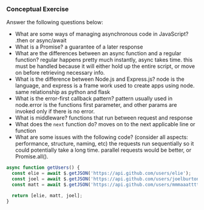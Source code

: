 ### Conceptual Exercise

Answer the following questions below:

- What are some ways of managing asynchronous code in JavaScript?
.then or async/await
- What is a Promise?
a guarantee of a later response
- What are the differences between an async function and a regular function?
regular happens pretty much instantly, async takes time. this must be handled because it will either hold up the entire script, or move on before retrieving necessary info.
- What is the difference between Node.js and Express.js?
node is the language, and express is a frame work used to create apps using node. same relationship as python and flask
- What is the error-first callback pattern?
pattern usually used in node.error is the functions first parameter, and other params are invoked only if there is no error.
- What is middleware?
functions that run between request and response
- What does the `next` function do?
moves on to the next applicable line or function
- What are some issues with the following code? (consider all aspects: performance, structure, naming, etc)
the requests run sequentially so it could potentially take a long time. parallel requests would be better, or Promise.all().
```js
async function getUsers() {
  const elie = await $.getJSON('https://api.github.com/users/elie');
  const joel = await $.getJSON('https://api.github.com/users/joelburton');
  const matt = await $.getJSON('https://api.github.com/users/mmmaaatttttt');

  return [elie, matt, joel];
}
```
